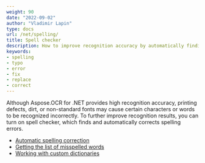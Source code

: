 ```yaml
---
weight: 90
date: "2022-09-02"
author: "Vladimir Lapin"
type: docs
url: /net/spelling/
title: Spell checker
description: How to improve recognition accuracy by automatically finding and correcting spelling errors.
keywords:
- spelling
- typo
- error
- fix
- replace
- correct
---
```


Although Aspose.OCR for .NET provides high recognition accuracy, printing defects, dirt, or non-standard fonts may cause certain characters or words to be recognized incorrectly. To further improve recognition results, you can turn on spell checker, which finds and automatically corrects spelling errors.

- [Automatic spelling correction](/ocr/net/automatic-spelling-correction/)
- [Getting the list of misspelled words](/ocr/net/misspelled-words-list/)
- [Working with custom dictionaries](/ocr/net/dictionaries/)
